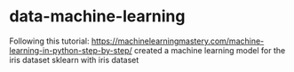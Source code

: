 # data-machine-learning
Following this tutorial: https://machinelearningmastery.com/machine-learning-in-python-step-by-step/ created a machine learning model for the iris dataset
sklearn with iris dataset
